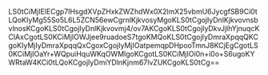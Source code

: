 LS0tCiMjIElECgp7IHsgdXVpZHxkZWZhdWx0X2lmX25vbmU6JycgfSB9Ci0tLQoKIyMg55So5L6L5ZCN56ewCgrnlKjkvosyMgoKLS0tCgojIyDnlKjkvovnsbvlnosKCgoKLS0tCgojIyDnlKjkvovmj4/ov7AKCgoKLS0tCgojIyDkvJjlhYjnuqcKClAxCgotLS0KCiMjIOWJjee9ruadoeS7tgoKMQoKLS0tCgojIyDmraXpqqQKCgoKIyMjIyDmraXpqqQxCgoxCgojIyMjIOatpemqpDHpooTmnJ8KCjEgCgotLS0KCiMjIOaYr+WQpuiHquWKqOWMlgoKCgotLS0KCiMjIOi0n+i0o+S6ugoKYWRtaW4KCi0tLQoKCgojIyDmiYDlnKjnm67lvZUKCgoKLS0tCg==